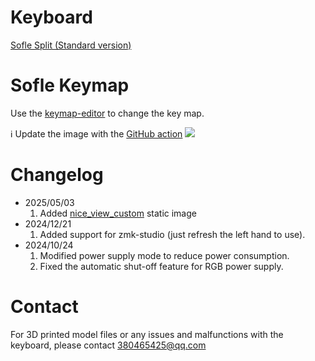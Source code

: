 
# Keyboard

[Sofle Split (Standard version)](https://de.aliexpress.com/item/1005008176724988.html?spm=a2g0o.order_list.order_list_main.16.186b5c5fNgYmZ1&gatewayAdapt=glo2deu)


# Sofle Keymap

Use the [keymap-editor](https://nickcoutsos.github.io/keymap-editor/) to change the key map.

ℹ️ Update the image with the [GitHub action](https://github.com/ElQDuck/zmk-sofle/actions/workflows/draw.yml)
<img src="keymap-drawer/sofle.svg" >

# Changelog

- 2025/05/03
  1. Added [nice_view_custom](https://github.com/GPeye/urchin-peripheral-animation) static image
- 2024/12/21
  1. Added support for zmk-studio (just refresh the left hand to use).
- 2024/10/24
  1. Modified power supply mode to reduce power consumption.
  2. Fixed the automatic shut-off feature for RGB power supply.

# Contact

For 3D printed model files or any issues and malfunctions with the keyboard, please contact 380465425@qq.com
